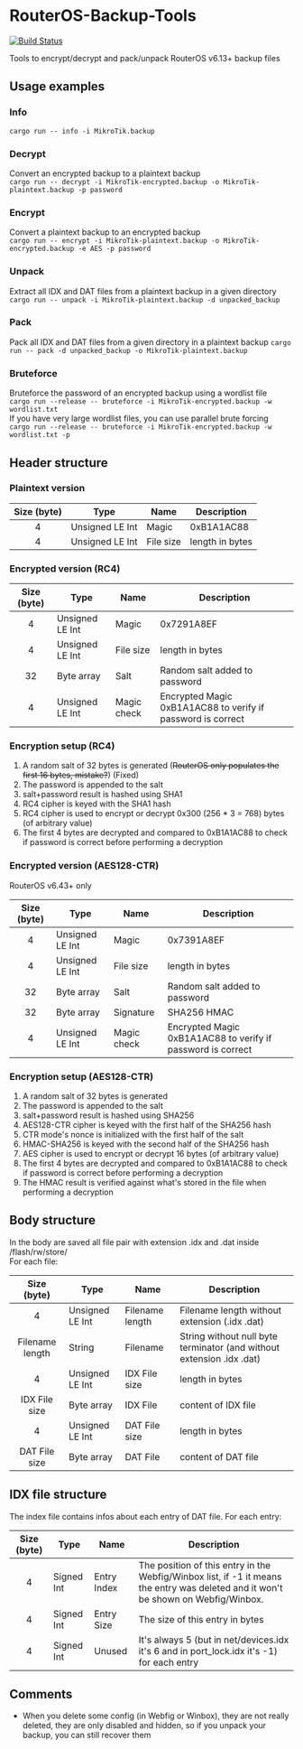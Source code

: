 # RouterOS-Backup-Tools

[![Build Status](https://travis-ci.com/marcograss/routerosbackuptools.svg?token=PpFLMLLGPtRTYeqpkZXr&branch=main)](https://travis-ci.com/marcograss/routerosbackuptools)

Tools to encrypt/decrypt and pack/unpack RouterOS v6.13+ backup files

## Usage examples  

### Info

`cargo run -- info -i MikroTik.backup`  

### Decrypt  

Convert an encrypted backup to a plaintext backup  
`cargo run -- decrypt -i MikroTik-encrypted.backup -o MikroTik-plaintext.backup -p password`  

### Encrypt  

Convert a plaintext backup to an encrypted backup  
`cargo run -- encrypt -i MikroTik-plaintext.backup -o MikroTik-encrypted.backup -e AES -p password`

### Unpack  

Extract all IDX and DAT files from a plaintext backup in a given directory
`cargo run -- unpack -i MikroTik-plaintext.backup -d unpacked_backup`  

### Pack  

Pack all IDX and DAT files from a given directory in a plaintext backup
`cargo run -- pack -d unpacked_backup -o MikroTik-plaintext.backup`

### Bruteforce

Bruteforce the password of an encrypted backup using a wordlist file  
`cargo run --release -- bruteforce -i MikroTik-encrypted.backup -w wordlist.txt`  
If you have very large wordlist files, you can use parallel brute forcing  
`cargo run --release -- bruteforce -i MikroTik-encrypted.backup -w wordlist.txt -p`

## Header structure

### Plaintext version

| Size (byte)  | Type | Name | Description |
| :----------: | ---- | ---- | ------- |
| 4 | Unsigned LE Int | Magic | 0xB1A1AC88 |
| 4 | Unsigned LE Int | File size | length in bytes |

### Encrypted version (RC4)

| Size (byte)  | Type | Name | Description |
| :----------: | ---- | ---- | ------- |
| 4 | Unsigned LE Int | Magic | 0x7291A8EF |
| 4 | Unsigned LE Int | File size | length in bytes |
| 32 | Byte array | Salt | Random salt added to password |
| 4 | Unsigned LE Int | Magic check | Encrypted Magic 0xB1A1AC88 to verify if password is correct |

### Encryption setup (RC4)

1) A random salt of 32 bytes is generated (~~RouterOS only populates the first 16 bytes, mistake?~~) (Fixed)
2) The password is appended to the salt
3) salt+password result is hashed using SHA1
4) RC4 cipher is keyed with the SHA1 hash
5) RC4 cipher is used to encrypt or decrypt 0x300 (256 * 3 = 768) bytes (of arbitrary value)
6) The first 4 bytes are decrypted and compared to 0xB1A1AC88 to check if password is correct before performing a decryption

### Encrypted version (AES128-CTR)

RouterOS v6.43+ only  

| Size (byte)  | Type | Name | Description |
| :----------: | ---- | ---- | ------- |
| 4 | Unsigned LE Int | Magic | 0x7391A8EF |
| 4 | Unsigned LE Int | File size | length in bytes |
| 32 | Byte array | Salt | Random salt added to password |
| 32 | Byte array | Signature | SHA256 HMAC  |
| 4 | Unsigned LE Int | Magic check | Encrypted Magic 0xB1A1AC88 to verify if password is correct |

### Encryption setup (AES128-CTR)

1) A random salt of 32 bytes is generated
2) The password is appended to the salt
3) salt+password result is hashed using SHA256
4) AES128-CTR cipher is keyed with the first half of the SHA256 hash
5) CTR mode's nonce is initialized with the first half of the salt
6) HMAC-SHA256 is keyed with the second half of the SHA256 hash
7) AES cipher is used to encrypt or decrypt 16 bytes (of arbitrary value)
8) The first 4 bytes are decrypted and compared to 0xB1A1AC88 to check if password is correct before performing a decryption
9) The HMAC result is verified against what's stored in the file when performing a decryption

## Body structure

In the body are saved all file pair with extension .idx and .dat inside /flash/rw/store/  
For each file:  

| Size (byte)  | Type | Name | Description |
| :----------: | ---- | ---- | ------- |
| 4 | Unsigned LE Int | Filename length | Filename length without extension (.idx .dat) |
| Filename length | String | Filename | String without null byte terminator (and without extension .idx .dat)|
| 4 | Unsigned LE Int | IDX File size | length in bytes |
| IDX File size | Byte array | IDX File | content of IDX file |
| 4 | Unsigned LE Int | DAT File size | length in bytes |
| DAT File size | Byte array | DAT File | content of DAT file |

## IDX file structure

The index file contains infos about each entry of DAT file.
For each entry:  

| Size (byte)  | Type | Name | Description |
| :----------: | ---- | ---- | ------- |
| 4 | Signed Int | Entry Index | The position of this entry in the Webfig/Winbox list, if -1 it means the entry was deleted and it won't be shown on Webfig/Winbox. |
| 4 | Signed Int | Entry Size | The size of this entry in bytes |
| 4 | Signed Int | Unused | It's always 5 (but in net/devices.idx it's 6 and in port_lock.idx it's -1) for each entry |

## Comments

- When you delete some config (in Webfig or Winbox), they are not really deleted, they are only disabled and hidden, so if you unpack your backup, you can still recover them
